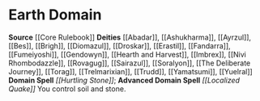 ﻿---
advanced_apocryphal_spell: null
advanced_domain_spell: '[[DATABASE/spell/Localized Quake|Localized Quake]]'
apocryphal_spell: null
deity:
- '[[DATABASE/deity/Abadar|Abadar]]'
- '[[DATABASE/deity/Ashukharma|Ashukharma]]'
- '[[DATABASE/deity/Ayrzul|Ayrzul]]'
- '[[DATABASE/deity/Bes|Bes]]'
- '[[DATABASE/deity/Brigh|Brigh]]'
- '[[DATABASE/deity/Diomazul|Diomazul]]'
- '[[DATABASE/deity/Droskar|Droskar]]'
- '[[DATABASE/deity/Erastil|Erastil]]'
- '[[DATABASE/deity/Fandarra|Fandarra]]'
- '[[DATABASE/deity/Fumeiyoshi|Fumeiyoshi]]'
- '[[DATABASE/deity/Gendowyn|Gendowyn]]'
- '[[DATABASE/deity/Hearth and Harvest|Hearth and Harvest]]'
- '[[DATABASE/deity/Imbrex|Imbrex]]'
- '[[DATABASE/deity/Nivi Rhombodazzle|Nivi Rhombodazzle]]'
- '[[DATABASE/deity/Rovagug|Rovagug]]'
- '[[DATABASE/deity/Sairazul|Sairazul]]'
- '[[DATABASE/deity/Soralyon|Soralyon]]'
- '[[DATABASE/deity/The Deliberate Journey|The Deliberate Journey]]'
- '[[DATABASE/deity/Torag|Torag]]'
- '[[DATABASE/deity/Trelmarixian|Trelmarixian]]'
- '[[DATABASE/deity/Trudd|Trudd]]'
- '[[DATABASE/deity/Yamatsumi|Yamatsumi]]'
- '[[DATABASE/deity/Yuelral|Yuelral]]'
domain:
- '[[DATABASE/domain/Earth Domain|Earth]]'
domain_spell: '[[DATABASE/spell/Hurtling Stone|Hurtling Stone]]'
id: '10'
name: Earth Domain
rarity: Common
source: '[[DATABASE/source/Core Rulebook|Core Rulebook]]'
trait: null
type: Domain

---
# Earth Domain

**Source** [[Core Rulebook]] 
**Deities** [[Abadar]], [[Ashukharma]], [[Ayrzul]], [[Bes]], [[Brigh]], [[Diomazul]], [[Droskar]], [[Erastil]], [[Fandarra]], [[Fumeiyoshi]], [[Gendowyn]], [[Hearth and Harvest]], [[Imbrex]], [[Nivi Rhombodazzle]], [[Rovagug]], [[Sairazul]], [[Soralyon]], [[The Deliberate Journey]], [[Torag]], [[Trelmarixian]], [[Trudd]], [[Yamatsumi]], [[Yuelral]]
**Domain Spell** _[[Hurtling Stone]]_; **Advanced Domain Spell** _[[Localized Quake]]_
You control soil and stone.